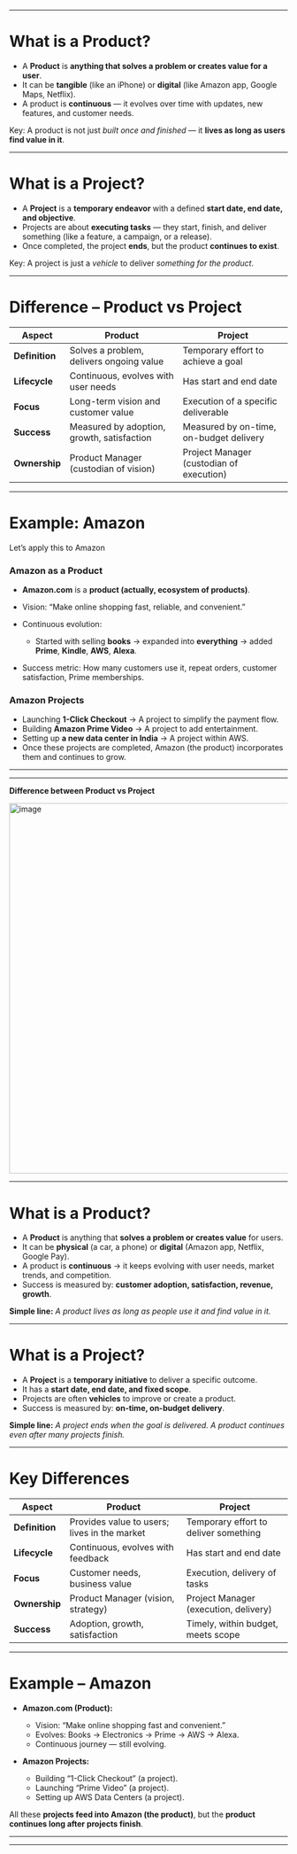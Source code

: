 
---

#  **What is a Product?**

* A **Product** is **anything that solves a problem or creates value for a user**.
* It can be **tangible** (like an iPhone) or **digital** (like Amazon app, Google Maps, Netflix).
* A product is **continuous** — it evolves over time with updates, new features, and customer needs.

 Key: A product is not just *built once and finished* — it **lives as long as users find value in it**.

---

# **What is a Project?**

* A **Project** is a **temporary endeavor** with a defined **start date, end date, and objective**.
* Projects are about **executing tasks** — they start, finish, and deliver something (like a feature, a campaign, or a release).
* Once completed, the project **ends**, but the product **continues to exist**.

 Key: A project is just a *vehicle* to deliver *something for the product*.

---

#  **Difference – Product vs Project**

| Aspect         | Product                                    | Project                                  |
| -------------- | ------------------------------------------ | ---------------------------------------- |
| **Definition** | Solves a problem, delivers ongoing value   | Temporary effort to achieve a goal       |
| **Lifecycle**  | Continuous, evolves with user needs        | Has start and end date                   |
| **Focus**      | Long-term vision and customer value        | Execution of a specific deliverable      |
| **Success**    | Measured by adoption, growth, satisfaction | Measured by on-time, on-budget delivery  |
| **Ownership**  | Product Manager (custodian of vision)      | Project Manager (custodian of execution) |

---

#  **Example: Amazon**

Let’s apply this to Amazon 

### **Amazon as a Product**

* **Amazon.com** is a **product (actually, ecosystem of products)**.
* Vision: “Make online shopping fast, reliable, and convenient.”
* Continuous evolution:

  * Started with selling **books** → expanded into **everything** → added **Prime**, **Kindle**, **AWS**, **Alexa**.
* Success metric: How many customers use it, repeat orders, customer satisfaction, Prime memberships.

### **Amazon Projects**

* Launching **1-Click Checkout** → A project to simplify the payment flow.
* Building **Amazon Prime Video** → A project to add entertainment.
* Setting up **a new data center in India** → A project within AWS.
* Once these projects are completed, Amazon (the product) incorporates them and continues to grow.

---
---

**Difference between Product vs Project**

<img width="1409" height="669" alt="image" src="https://github.com/user-attachments/assets/3206f740-f0ac-4142-97f4-4ba2a391d9fd" />

---

#  **What is a Product?**

* A **Product** is anything that **solves a problem or creates value** for users.
* It can be **physical** (a car, a phone) or **digital** (Amazon app, Netflix, Google Pay).
* A product is **continuous** → it keeps evolving with user needs, market trends, and competition.
* Success is measured by: **customer adoption, satisfaction, revenue, growth**.

 **Simple line:** *A product lives as long as people use it and find value in it.*

---

#  **What is a Project?**

* A **Project** is a **temporary initiative** to deliver a specific outcome.
* It has a **start date, end date, and fixed scope**.
* Projects are often **vehicles** to improve or create a product.
* Success is measured by: **on-time, on-budget delivery**.

 **Simple line:** *A project ends when the goal is delivered. A product continues even after many projects finish.*

---

#  **Key Differences**

| Aspect         | Product                                      | Project                               |
| -------------- | -------------------------------------------- | ------------------------------------- |
| **Definition** | Provides value to users; lives in the market | Temporary effort to deliver something |
| **Lifecycle**  | Continuous, evolves with feedback            | Has start and end date                |
| **Focus**      | Customer needs, business value               | Execution, delivery of tasks          |
| **Ownership**  | Product Manager (vision, strategy)           | Project Manager (execution, delivery) |
| **Success**    | Adoption, growth, satisfaction               | Timely, within budget, meets scope    |

---

#  **Example – Amazon**

* **Amazon.com (Product):**

  * Vision: “Make online shopping fast and convenient.”
  * Evolves: Books → Electronics → Prime → AWS → Alexa.
  * Continuous journey — still evolving.

* **Amazon Projects:**

  * Building “1-Click Checkout” (a project).
  * Launching “Prime Video” (a project).
  * Setting up AWS Data Centers (a project).

All these **projects feed into Amazon (the product)**, but the **product continues long after projects finish**.

---


---

